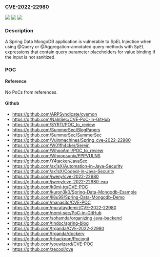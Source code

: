 ### [CVE-2022-22980](https://cve.mitre.org/cgi-bin/cvename.cgi?name=CVE-2022-22980)
![](https://img.shields.io/static/v1?label=Product&message=Spring%20Data%20MongoDB&color=blue)
![](https://img.shields.io/static/v1?label=Version&message=n%2Fa&color=blue)
![](https://img.shields.io/static/v1?label=Vulnerability&message=Spring%20Data%20MongoDB%20SpEL%20Expression%20injection%20vulnerability%20through%20annotated%20repository%20query%20methods&color=brighgreen)

### Description

A Spring Data MongoDB application is vulnerable to SpEL Injection when using @Query or @Aggregation-annotated query methods with SpEL expressions that contain query parameter placeholders for value binding if the input is not sanitized.

### POC

#### Reference
No PoCs from references.

#### Github
- https://github.com/ARPSyndicate/cvemon
- https://github.com/NaInSec/CVE-PoC-in-GitHub
- https://github.com/SYRTI/POC_to_review
- https://github.com/SummerSec/BlogPapers
- https://github.com/SummerSec/SummerSec
- https://github.com/Vulnmachines/Spring_cve-2022-22980
- https://github.com/W01fh4cker/Serein
- https://github.com/WhooAmii/POC_to_review
- https://github.com/Whoopsunix/PPPVULNS
- https://github.com/Y4tacker/JavaSec
- https://github.com/ax1sX/Automation-in-Java-Security
- https://github.com/ax1sX/Codeql-In-Java-Security
- https://github.com/jweny/cve-2022-22980
- https://github.com/jweny/cve-2022-22980-exp
- https://github.com/k0mi-tg/CVE-POC
- https://github.com/kuron3k0/Spring-Data-Mongodb-Example
- https://github.com/li8u99/Spring-Data-Mongodb-Demo
- https://github.com/manas3c/CVE-POC
- https://github.com/murataydemir/CVE-2022-22980
- https://github.com/nomi-sec/PoC-in-GitHub
- https://github.com/sohamda/organizing-java-backend
- https://github.com/tindoc/spring-blog
- https://github.com/trganda/CVE-2022-22980
- https://github.com/trganda/dockerv
- https://github.com/trhacknon/Pocingit
- https://github.com/youwizard/CVE-POC
- https://github.com/zecool/cve

